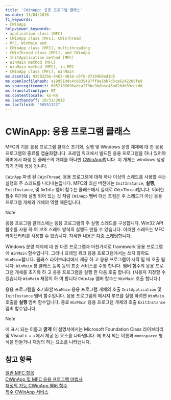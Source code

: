 ```yaml
---
title: 'CWinApp: 응용 프로그램 클래스'
ms.date: 11/04/2016
f1_keywords:
- CWinApp
helpviewer_keywords:
- application class [MFC]
- CWinApp class [MFC], CWinThread
- MFC, WinMain and
- CWinApp class [MFC], multithreading
- CWinThread class [MFC], and CWinApp
- InitApplication method [MFC]
- WinMain method [MFC]
- WinMain method [MFC], in MFC
- CWinApp class [MFC], WinMain
ms.assetid: 935822bb-d463-481b-a5f6-9719d68ed1d5
ms.openlocfilehash: a19d510dc4c8835497ff9e1bb7d5ca6242206fe9
ms.sourcegitcommit: 6052185696adca270bc9bdbec45a626dd89cdcdd
ms.translationtype: MT
ms.contentlocale: ko-KR
ms.lasthandoff: 10/31/2018
ms.locfileid: "50551322"
---
```

# <a name="cwinapp-the-application-class"></a>CWinApp: 응용 프로그램 클래스

MFC의 기본 응용 프로그램 클래스 초기화, 실행 및 Windows 운영 체제에 대 한 응용 프로그램의 종료를 캡슐화합니다. 프레임 워크에서 빌드된 응용 프로그램을 하나 있어야 하며에서 파생 된 클래스의 개체를 하나만 [CWinApp](../mfc/reference/cwinapp-class.md)합니다. 이 개체는 windows 생성 되기 전에 생성 됩니다.

`CWinApp` 파생 된 `CWinThread`, 응용 프로그램에 대해 하나 이상의 스레드를 사용할 수는 실행의 주 스레드를 나타내는입니다. MFC의 최신 버전에는 `InitInstance`, **실행**, `ExitInstance`, 및 `OnIdle` 멤버 함수는 클래스에서 실제로 `CWinThread`합니다. 이러한 함수 여기에 설명 되어 있는 것 처럼 `CWinApp` 멤버 대신 초점은 주 스레드가 아닌 응용 프로그램 개체와 개체의 역할 때문입니다.

> [!NOTE]
>  응용 프로그램 클래스에는 응용 프로그램의 주 실행 스레드를 구성합니다. Win32 API 함수를 사용 하 여 보조 스레드 방식의 실행도 만들 수 있습니다. 이러한 스레드는 MFC 라이브러리를 사용할 수 있습니다. 자세한 내용은 [다중 스레딩](../parallel/multithreading-support-for-older-code-visual-cpp.md)합니다.

Windows 운영 체제에 대 한 다른 프로그램과 마찬가지로 framework 응용 프로그램에 `WinMain` 함수입니다. 그러나 프레임 워크 응용 프로그램에서는 쓰지 않아도 `WinMain`합니다. 클래스 라이브러리에서 제공 하 고 응용 프로그램이 시작 될 때 호출 됩니다. `WinMain` 창 클래스 등록 등의 표준 서비스를 수행 합니다. 멤버 함수의 응용 프로그램 개체를 초기화 하 고 응용 프로그램을 실행 한 다음 호출 합니다. (사용자 지정할 수 있습니다 `WinMain` 재정의 하 여 합니다 `CWinApp` 멤버 함수는 `WinMain` 호출 합니다.)

응용 프로그램을 초기화할 `WinMain` 응용 프로그램 개체의 호출 `InitApplication` 및 `InitInstance` 멤버 함수입니다. 응용 프로그램의 메시지 루프를 실행 하려면 `WinMain` 호출을 **실행** 멤버 함수입니다. 종료 `WinMain` 응용 프로그램 개체의 호출 `ExitInstance` 멤버 함수입니다.

> [!NOTE]
>  에 표시 되는 이름과 **굵게** 이 설명서에서는 Microsoft Foundation Class 라이브러리 및 Visual c + +에서 제공 된 요소를 나타냅니다. 에 표시 되는 이름과 `monospaced` 형식을 만들거나 재정의 하는 요소를 나타냅니다.

## <a name="see-also"></a>참고 항목

[일반 MFC 항목](../mfc/general-mfc-topics.md)<br/>
[CWinApp 및 MFC 응용 프로그램 마법사](../mfc/cwinapp-and-the-mfc-application-wizard.md)<br/>
[재정의 가능 CWinApp 멤버 함수](../mfc/overridable-cwinapp-member-functions.md)<br/>
[특수 CWinApp 서비스](../mfc/special-cwinapp-services.md)

